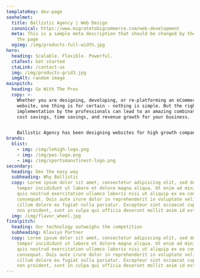 ```yaml
---
templateKey: dev-page
seohelmet:
  title: Ballistic Agency | Web Design
  canonical: https://www.migratetobigcommerce.com/web-development
  meta: This is a sample meta description that should be changed by the author of
    the page
  ogimg: /img/products-full-width.jpg
hero:
  heading: Scalable. Flexible. Powerful.
  ctaText: Get started
  ctaLink: /contact-us
  img: /img/products-grid3.jpg
  imgAlt: random image
mainpitch:
  heading: Go With The Pros
  copy: >-
    Whether you are designing, developing, or re-platforming an eCommerce
    website, one thing is for certain - nothing is simple. But the right
    implementation by the professionals can lead to an amazing combination of
    cost savings, time savings, and revenue growth for your business.


    Ballistic Agency has been designing websites for high growth companies since 2009 with a fantastic track record of success. We can help you reach your goals with our proven formula for website design that includes in-depth research, data analysis, and artistic creativity on top of a tech stack that's built for performance. We build the foundation you need to excel at building an online experience that includes catalog management, shipping, search engine optimization, conversion rate optimization, and ultimately, user satisfaction.
brands:
  blist:
    - img: /img/lehigh-logo.png
    - img: /img/pws-logo.png
    - img: /img/sportsmansfinest-logo.png
secondary:
  heading: Dev the easy way
  subheading: Why Ballistic
  copy: Lorem ipsum dolor sit amet, consectetur adipiscing elit, sed do eiusmod
    tempor incididunt ut labore et dolore magna aliqua. Ut enim ad minim veniam,
    quis nostrud exercitation ullamco laboris nisi ut aliquip ex ea commodo
    consequat. Duis aute irure dolor in reprehenderit in voluptate velit esse
    cillum dolore eu fugiat nulla pariatur. Excepteur sint occaecat cupidatat
    non proident, sunt in culpa qui officia deserunt mollit anim id est laborum.
  img: /img/flavor_wheel.jpg
finalpitch:
  heading: Our technology outweighs the competition
  subheading: Klaviyo Partner
  copy: Lorem ipsum dolor sit amet, consectetur adipiscing elit, sed do eiusmod
    tempor incididunt ut labore et dolore magna aliqua. Ut enim ad minim veniam,
    quis nostrud exercitation ullamco laboris nisi ut aliquip ex ea commodo
    consequat. Duis aute irure dolor in reprehenderit in voluptate velit esse
    cillum dolore eu fugiat nulla pariatur. Excepteur sint occaecat cupidatat
    non proident, sunt in culpa qui officia deserunt mollit anim id est laborum.
---
```

